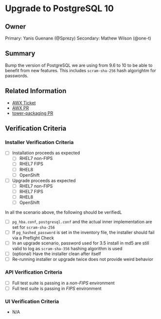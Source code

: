 # Upgrade to PostgreSQL 10

## Owner

Primary: Yanis Guenane (@Sprezy)
Secondary: Mathew Wilson (@one-t)


## Summary

Bump the version of PostgreSQL we are using from 9.6 to 10 to be able to benefit from new features.
This includes `scram-sha-256` hash algorightm for passwords.


## Related Information

- [AWX Ticket](https://github.com/ansible/awx/issues/3778)
- [AWX PR](https://github.com/ansible/awx/pull/4058)
- [tower-packaging PR](https://github.com/ansible/tower-packaging/pull/361)


## Verification Criteria

### Installer Verification Criteria

- [ ] Installation proceeds as expected
  * [ ] RHEL7 non-FIPS
  * [ ] RHEL7 FIPS
  * [ ] RHEL8
  * [ ] OpenShift

- [ ] Upgrade proceeds as expected
  * [ ] RHEL7 non-FIPS
  * [ ] RHEL7 FIPS
  * [ ] RHEL8
  * [ ] OpenShift

In all the scenario above, the following should be verifiedL

* [ ] `pg_hba.conf`, `postgresql.conf` and the actual inner implementation are set for `scram-sha-256`
* [ ] If `pg_hashed_password` is set in the inventory file, the installer should fail via a Preflight Check
* [ ] In an upgrade scenario, password used for 3.5 install in md5 are still valid to log as `scram-sha-356` hashing algorithm is used
* [ ] (optional) Have the installer clean after itself
* [ ] Re-running installer or upgrade twice does not provide weird behavior

### API Verification Criteria

- [ ] Full test suite is passing in a *non-FIPS* environment
- [ ] Full test suite is passing in *FIPS* environment

### UI Verification Criteria

- N/A
